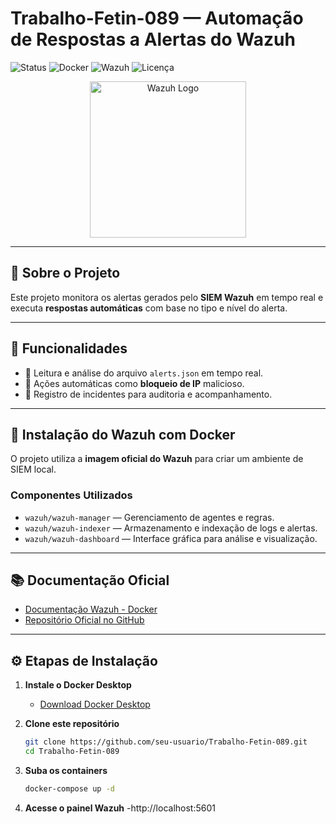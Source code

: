# Trabalho-Fetin-089 — Automação de Respostas a Alertas do Wazuh

![Status](https://img.shields.io/badge/status-em%20desenvolvimento-yellow)
![Docker](https://img.shields.io/badge/docker-ready-blue)
![Wazuh](https://img.shields.io/badge/Wazuh-4.x-orange)
![Licença](https://img.shields.io/badge/license-MIT-green)

<p align="center">
  <img src="https://wazuh.com/assets/img/wazuh_logo.svg" alt="Wazuh Logo" width="250"/>
</p>

---

## 📌 Sobre o Projeto
Este projeto monitora os alertas gerados pelo **SIEM Wazuh** em tempo real e executa **respostas automáticas** com base no tipo e nível do alerta.

---

## 📜 Funcionalidades
- 📄 Leitura e análise do arquivo `alerts.json` em tempo real.  
- 🚫 Ações automáticas como **bloqueio de IP** malicioso.  
- 📝 Registro de incidentes para auditoria e acompanhamento.  

---

## 🐳 Instalação do Wazuh com Docker

O projeto utiliza a **imagem oficial do Wazuh** para criar um ambiente de SIEM local.

### Componentes Utilizados
- `wazuh/wazuh-manager` — Gerenciamento de agentes e regras.  
- `wazuh/wazuh-indexer` — Armazenamento e indexação de logs e alertas.  
- `wazuh/wazuh-dashboard` — Interface gráfica para análise e visualização.  

---

## 📚 Documentação Oficial
- [Documentação Wazuh - Docker](https://documentation.wazuh.com/current/deployment-options/docker/index.html)  
- [Repositório Oficial no GitHub](https://github.com/wazuh/wazuh-docker)  

---

## ⚙️ Etapas de Instalação
1. **Instale o Docker Desktop**  
   - [Download Docker Desktop](https://www.docker.com/products/docker-desktop)  

2. **Clone este repositório**  
   ```bash
   git clone https://github.com/seu-usuario/Trabalho-Fetin-089.git
   cd Trabalho-Fetin-089
3. **Suba os containers**
   ```bash
   docker-compose up -d

4. **Acesse o painel Wazuh**
-http://localhost:5601
  
